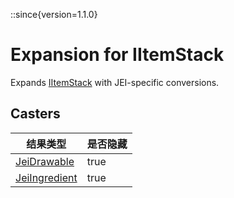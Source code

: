 ::since{version=1.1.0}
# Expansion for IItemStack

Expands [IItemStack](/vanilla/api/item/IItemStack) with JEI-specific conversions.

## Casters

| 结果类型                                                          | 是否隐藏 |
| ------------------------------------------------------------- | ---- |
| [JeiDrawable](/mods/JEITweaker/API/Component/JeiDrawable)     | true |
| [JeiIngredient](/mods/JEITweaker/API/Component/JeiIngredient) | true |

